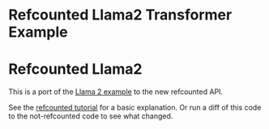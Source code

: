 # Refcounted Llama2 Transformer Example
# Refcounted Llama2

This is a port of the [Llama 2 example](../../llama2/README.md) to the new refcounted API.

See the [refcounted tutorial](../../../rc_tutorial.md) for a basic explanation. Or run a
diff of this code to the not-refcounted code to see what changed.
